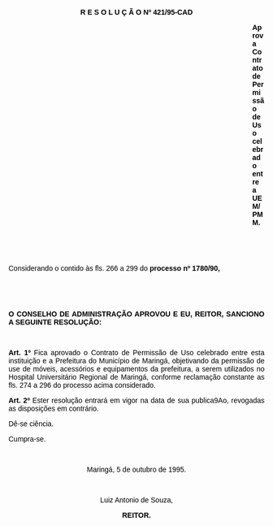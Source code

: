 <BODY TEXT="#000000">

<B><FONT FACE="Arial"><P ALIGN="CENTER">R E S O L U &Ccedil; &Atilde; O  Nº 421/95-CAD</P>
</B><P ALIGN="JUSTIFY"></P><DIR>
<DIR>
<DIR>
<DIR>
<DIR>
<DIR>
<DIR>
<DIR>
<DIR>
<DIR>
<DIR>
<DIR>

<B><P ALIGN="JUSTIFY">Aprova Contrato de Permiss&atilde;o de Uso celebrado entre a UEM/PMM.</P>
<P ALIGN="JUSTIFY"></P>
<P ALIGN="JUSTIFY">&nbsp;</P>
<P ALIGN="JUSTIFY">&nbsp;</P></DIR>
</DIR>
</DIR>
</DIR>
</DIR>
</DIR>
</DIR>
</DIR>
</DIR>
</DIR>
</DIR>
</DIR>

</B><P ALIGN="JUSTIFY">Considerando o contido &agrave;s fls. 266 a 299 do <B>processo nº 1780/90,</P>
</B><P ALIGN="JUSTIFY"></P>
<P ALIGN="JUSTIFY">&nbsp;</P>
<P ALIGN="JUSTIFY">&nbsp;</P>
<B><P ALIGN="JUSTIFY">O CONSELHO DE ADMINISTRA&Ccedil;&Atilde;O APROVOU E EU, REITOR, SANCIONO A SEGUINTE RESOLU&Ccedil;&Atilde;O:</P>
</B><P ALIGN="JUSTIFY"></P>
<P ALIGN="JUSTIFY">&nbsp;</P>
<B><P ALIGN="JUSTIFY">Art. 1º</B> Fica aprovado o Contrato de Permiss&atilde;o de Uso celebrado entre esta institui&ccedil;&atilde;o e a Prefeitura do Munic&iacute;pio de Maring&aacute;, objetivando da permiss&atilde;o de use de m&oacute;veis, acess&oacute;rios e equipamentos da prefeitura, a serem utilizados no Hospital Universit&aacute;rio Regional de Maring&aacute;, conforme reclama&ccedil;&atilde;o constante as fls. 274 a 296 do processo acima considerado.</P>
<B><P ALIGN="JUSTIFY">Art. 2º</B> Ester resolu&ccedil;&atilde;o entrar&aacute; em vigor na data de sua publica9Ao, revogadas as disposi&ccedil;&otilde;es em contr&aacute;rio.</P>
<P ALIGN="JUSTIFY">D&ecirc;-se ci&ecirc;ncia.</P>
<P ALIGN="JUSTIFY">Cumpra-se.</P>
<P ALIGN="JUSTIFY"></P>
<P ALIGN="JUSTIFY">&nbsp;</P>
<P ALIGN="CENTER">Maring&aacute;, 5 de outubro de 1995.</P>
<P ALIGN="CENTER"></P>
<P ALIGN="CENTER">&nbsp;</P>
<P ALIGN="CENTER">Luiz Antonio de Souza,</P>
<B><P ALIGN="CENTER">REITOR.</P>
</B><P ALIGN="JUSTIFY"></P>
<P ALIGN="JUSTIFY">&nbsp;</P></FONT></BODY>
